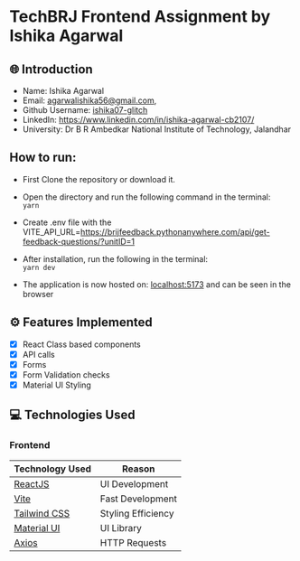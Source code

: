 # TechBRJ Frontend Assignment by Ishika Agarwal

## 🌐 Introduction

- Name: Ishika Agarwal
- Email: agarwalishika56@gmail.com,
- Github Username: [ishika07-glitch](https://github.com/ishika07-glitch)
- LinkedIn: https://www.linkedin.com/in/ishika-agarwal-cb2107/
- University: Dr B R Ambedkar National Institute of Technology, Jalandhar

## How to run:

- First Clone the repository or download it.
- Open the directory and run the following command in the terminal:  
   `yarn`
- Create .env file with the VITE_API_URL=https://brijfeedback.pythonanywhere.com/api/get-feedback-questions/?unitID=1

- After installation, run the following in the terminal:  
   `yarn dev`
- The application is now hosted on: [localhost:5173](http://localhost:5173/) and can be seen in the browser

## ⚙️ Features Implemented

- [x] React Class based components
- [x] API calls
- [x] Forms
- [x] Form Validation checks
- [x] Material UI Styling

## 💻 Technologies Used

### Frontend

| Technology Used                             | Reason             |
| ------------------------------------------- | ------------------ |
| [ReactJS](https://reactjs.org/)             | UI Development     |
| [Vite](https://vitejs.dev/)                 | Fast Development   |
| [Tailwind CSS](https://tailwindcss.com/)    | Styling Efficiency |
| [Material UI](https://mui.com/material-ui/) | UI Library         |
| [Axios](https://axios-http.com/)            | HTTP Requests      |
